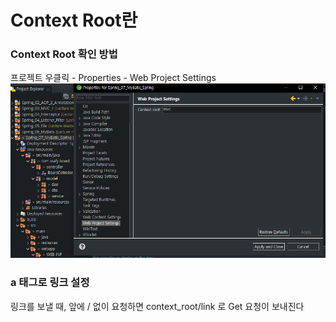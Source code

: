 # Context Root란


### Context Root 확인 방법
프로젝트 우클릭 - Properties - Web Project Settings
![alt](../assets/context_root.PNG)

### a 태그로 링크 설정
링크를 보낼 때, 앞에 / 없이 요청하면 context_root/link 로 Get 요청이 보내진다